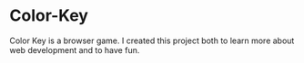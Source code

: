 # Color-Key
Color Key is a browser game. I created this project both to learn more about web development and to have fun.
